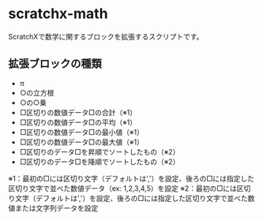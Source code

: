 # scratchx-math
ScratchXで数学に関するブロックを拡張するスクリプトです。  

## 拡張ブロックの種類
- π
- ○の立方根
- ○の○乗
- □区切りの数値データ□の合計（※1）
- □区切りの数値データ□の平均（※1）
- □区切りの数値データ□の最小値（※1）
- □区切りの数値データ□の最大値（※1）
- □区切りのデータ□を昇順でソートしたもの（※2）
- □区切りのデータ□を降順でソートしたもの（※2）

※1：最初の□には区切り文字（デフォルトは','）を設定、後ろの□には指定した区切り文字で並べた数値データ（ex: 1,2,3,4,5）を設定
※2：最初の□には区切り文字（デフォルトは','）を設定、後ろの□には指定した区切り文字で並べた数値または文字列データを設定
